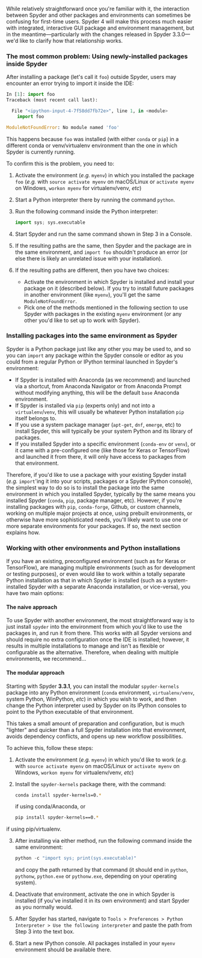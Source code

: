 While relatively straightforward once you're familiar with it, the interaction between Spyder and other packages and environments can sometimes be confusing for first-time users.
Spyder 4 will make this process much easier with integrated, interactive GUI package and environment management, but in the meantime—particularly with the changes released in Spyder 3.3.0—we'd like to clarify how that relationship works.


### The most common problem: Using newly-installed packages inside Spyder 

After installing a package (let's call it `foo`) outside Spyder, users may encounter an error trying to import it inside the IDE:

```python
In [1]: import foo
Traceback (most recent call last):

  File "<ipython-input-4-7f58dd7fb72e>", line 1, in <module>
    import foo

ModuleNotFoundError: No module named 'foo'
```

This happens because `foo` was installed (with either `conda` or `pip`) in a different conda or venv/virtualenv environment than the one in which Spyder is currently running.

To confirm this is the problem, you need to:

1. Activate the environment (*e.g.* `myenv`) in which you installed the package `foo` (*e.g.* with `source activate myenv` on macOS/Linux or `activate myenv` on Windows, `workon myenv` for virtualenv/venv, *etc*)

2. Start a Python interpreter there by running the command `python`.

3. Run the following command inside the Python interpreter:

   ```python
   import sys; sys.executable
   ```

4. Start Spyder and run the same command shown in Step 3 in a Console.

5. If the resulting paths are the same, then Spyder and the package are in the same environment, and `import foo` shouldn't produce an error (or else there is likely an unrelated issue with your installation).

6. If the resulting paths are different, then you have two choices:

   * Activate the environment in which Spyder is installed and install your package on it (described below). If you try to install future packages in another environment (like `myenv`), you'll get the same `ModuleNotFoundError`.
   * Pick one of the methods mentioned in the following section to use Spyder with packages in the existing `myenv` environment (or any other you'd like to set up to work with Spyder).


### Installing packages into the same environment as Spyder

Spyder is a Python package just like any other you may be used to, and so you can `import` any package  within the Spyder console or editor as you could from a regular Python or IPython terminal launched in Spyder's environment:

* If Spyder is installed with Anaconda (as we recommend) and launched via a shortcut, from Anaconda Navigator or from Anaconda Prompt without modifying anything, this will be the default `base` Anaconda environment.
* If Spyder is installed via `pip` (experts only) and not into a `virtualenv`/`venv`, this will usually be whatever Python installation `pip` itself belongs to.
* If you use a system package manager (`apt-get`, `dnf`, `emerge`, etc) to install Spyder, this will typically be your system Python and its library of packages.
* If you installed Spyder into a specific environment (`conda-env` or `venv`), or it came with a pre-configured one (like those for Keras or TensorFlow) and launched it from there, it will only have access to packages from that environment.

Therefore, if you'd like to use a package with your existing Spyder install (*e.g.* `import`'ing it into your scripts, packages or a Spyder IPython console), the simplest way to do so is to install the package into the same environment in which you installed Spyder, typically by the same means you installed Spyder (`conda`, `pip`, package manager, etc). However, if you're installing packages with ``pip``, ``conda-forge``, Github, or custom channels, working on multiple major projects at once, using prebuilt environments, or otherwise have more sophisticated needs, you'll likely want to use one or more separate environments for your packages. If so, the next section explains how.


### Working with other environments and Python installations

If you have an existing, preconfigured environment (such as for Keras or TensorFlow), are managing multiple environments (such as for development or testing purposes), or even would like to work within a totally separate Python installation as that in which Spyder is installed (such as a system-installed Spyder with a separate Anaconda installation, or vice-versa), you have two main options:

#### The naive approach

To use Spyder with another environment, the most straightforward way is to just install `spyder` into the environment from which you'd like to use the packages in, and run it from there. This works with all Spyder versions and should require no extra configuration once the IDE is installed; however, it results in multiple installations to manage and isn't as flexible or configurable as the alternative. Therefore, when dealing with multiple environments, we recommend...

#### The modular approach

Starting with Spyder **3.3.1**, you can install the modular `spyder-kernels` package into any Python environment (`conda` environment, `virtualenv/venv`, system Python, WinPython, *etc*) in which you wish to work, and then change the Python interpreter used by Spyder on its IPython consoles to point to the Python executable of that environment.

This takes a small amount of preparation and configuration, but is much "lighter" and quicker than a full Spyder installation into that environment, avoids dependency conflicts, and opens up new workflow possibilities.

To achieve this, follow these steps:

1. Activate the environment (*e.g.* `myenv`) in which you'd like to work (*e.g.* with `source activate myenv` on macOS/Linux or `activate myenv` on Windows, `workon myenv` for virtualenv/venv, *etc*)

2. Install the `spyder-kernels` package there, with the command:

   ```bash
   conda install spyder-kernels=0.*
   ```

   if using conda/Anaconda, or

   ```bash
   pip install spyder-kernels==0.*
   ```

if using pip/virtualenv.

3. After installing via either method, run the following command inside the same environment:

   ```python
   python -c "import sys; print(sys.executable)"
   ```

   and copy the path returned by that command (it should end in `python`, `pythonw`, `python.exe` or `pythonw.exe`, depending on your operating system).

4. Deactivate that environment, activate the one in which Spyder is installed (if you've installed it in its own environment) and start Spyder as you normally would.

5. After Spyder has started, navigate to `Tools > Preferences > Python Interpreter > Use the following interpreter` and paste the path from Step 3 into the text box.

6. Start a new IPython console. All packages installed in your `myenv` environment should be available there.
